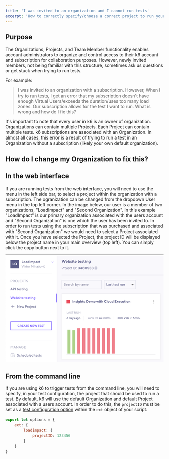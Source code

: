 ```yaml
---
title: 'I was invited to an organization and I cannot run tests'
excerpt: 'How to correctly specify/choose a correct project to run your tests in k6'
---
```


## Purpose

The Organizations, Projects, and Team Member functionality enables account administrators to organize and control access to their k6 account and subscription for collaboration purposes. However, newly invited members, not being familiar with this structure, sometimes ask us questions or get stuck when trying to run tests.

For example:

> I was invited to an organization with a subscription. However, When I try to run tests, I get an error that my subscription doesn't have enough Virtual Users/exceeds the duration/uses too many load zones. Our subscription allows for the test I want to run. What is wrong and how do I fix this?

It's important to note that every user in k6 is an owner of organization. Organizations can contain multiple Projects. Each Project can contain multiple tests. k6 subscriptions are associated with an Organization. In almost all cases, this error is a result of trying to run a test in an Organization without a subscription (likely your own default organization).

## How do I change my Organization to fix this?

## In the web interface

If you are running tests from the web interface, you will need to use the menu in the left side bar, to select a project within the organization with a subscription. The ogranization can be changed from the dropdown User menu in the top left corner. In the image below, our user is a member of two organizations, "LoadImpact" and "Second Organization". In this example "LoadImpact" is our primary organization associated with the users account and "Second Organization" is one which the user has been invited to. In order to run tests using the subscription that was purchased and associated with "Second Organization" we would need to select a Project associated with it. Once you have selected the Project, the project ID will be displayed below the project name in your main overview (top left). You can simply click the copy button next to it.

![Select a project](images/05-team-member-org-id/projects-in-app.png)

## From the command line

If you are using k6 to trigger tests from the command line, you will need to specify, in your test configuration, the project that should be used to run a test. By default, k6 will use the default Organization and default Project associated with a users account. In order to do this, the `projectID` must be set as a [test configuration option](/using-k6/options) within the `ext` object of your script.

<div class="code-group" data-props='{"labels": ["Example:"]}'>

```JavaScript
export let options = {
    ext: {
        loadimpact: {
            projectID: 123456
        }
    }
}
```

</div>
